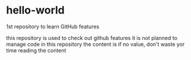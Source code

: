 # hello-world
1st repository to learn GitHub features

this repository is used to check out github features
it is not planned to manage code in this repository
the content is if no value, don't waste yor time reading the content
